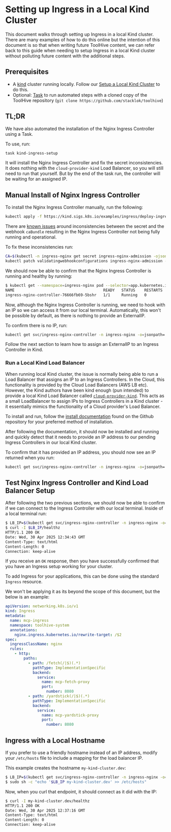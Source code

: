 # Setting up Ingress in a Local Kind Cluster

This document walks through setting up Ingress in a local Kind cluster. There are many examples of how to do this online but the intention of this document is so that when writing future ToolHive content, we can refer back to this guide when needing to setup Ingress in a local Kind cluster without polluting future content with the additional steps.

## Prerequisites

- A [kind](https://kind.sigs.k8s.io/) cluster running locally. Follow our [Setup a Local Kind Cluster](./setup-kind-cluster.md) to do this.
- Optional: [Task](https://taskfile.dev/installation/) to run automated steps with a cloned copy of the ToolHive repository
  (`git clone https://github.com/stacklok/toolhive`)

## TL;DR

We have also automated the installation of the Nginx Ingress Controller using a Task.

To use, run:

```bash
task kind-ingress-setup
```

It will install the Nginx Ingress Controller and fix the secret inconsistencies. It does nothing with the `cloud-provider-kind` Load Balancer, so you will still need to run that yourself. But by the end of the task run, the controller will be waiting for an assigned IP.

## Manual Install of Nginx Ingress Controller

To install the Nginx Ingress Controller manually, run the following:

```bash
kubectl apply -f https://kind.sigs.k8s.io/examples/ingress/deploy-ingress-nginx.yaml
```

There are [known issues](https://github.com/kubernetes/ingress-nginx/issues/5968#issuecomment-849772666) around inconsistencies between the secret and the webhook `caBundle` resulting in the Nginx Ingress Controller not being fully running and operational.

To fix these inconsistencies run:

```bash
CA=$(kubectl -n ingress-nginx get secret ingress-nginx-admission -ojsonpath='{.data.ca}')
kubectl patch validatingwebhookconfigurations ingress-nginx-admission --type='json' --patch='[{"op":"add","path":"/webhooks/0/clientConfig/caBundle","value":"'$CA'"}]'
```

We should now be able to confirm that the Nginx Ingress Controller is running and healthy by running:

```bash
$ kubectl get --namespace=ingress-nginx pod --selector=app.kubernetes.io/instance=ingress-nginx,app.kubernetes.io/component=controller
NAME                                       READY   STATUS    RESTARTS   AGE
ingress-nginx-controller-76666fb69-5bshr   1/1     Running   0          2m41s
```

Now, although the Nginx Ingress Controller is running, we need to hook with an IP so we can access it from our local terminal. Automatically, this won't be possible by default, as there is nothing to provide an ExternalIP.

To confirm there is no IP, run:

```bash
kubectl get svc/ingress-nginx-controller -n ingress-nginx -o=jsonpath='{.status.loadBalancer.ingress[0].ip}'
```

Follow the next section to learn how to assign an ExternalIP to an Ingress Controller in Kind.

### Run a Local Kind Load Balancer

When running local Kind cluster, the issue is normally being able to run a Load Balancer that assigns an IP to an Ingress Controllers. In the Cloud, this functionality is provided by the Cloud Load Balancers (AWS LB etc). However, the Kind authors have been kind enough (pun intended) to provide a local Kind Load Balancer called [`cloud-provider-kind`](https://github.com/kubernetes-sigs/cloud-provider-kind). This acts as a small LoadBalancer to assign IPs to Ingress Controllers in a Kind cluster - it essentially mimics the functionality of a Cloud provider's Load Balancer.

To install and run, follow the [install documentation](https://github.com/kubernetes-sigs/cloud-provider-kind?tab=readme-ov-file#install) found on the Github repository for your preferred method of installation.

After following the documentation, it should now be installed and running and quickly detect that it needs to provide an IP address to our pending Ingress Controllers in our local Kind cluster.

To confirm that it has provided an IP address, you should now see an IP returned when you run:

```bash
kubectl get svc/ingress-nginx-controller -n ingress-nginx -o=jsonpath='{.status.loadBalancer.ingress[0].ip}'
```

## Test Nginx Ingress Controller and Kind Load Balancer Setup

After following the two previous sections, we should now be able to confirm if we can connect to the Ingress Controller with our local terminal. Inside of a local terminal run:

```bash
$ LB_IP=$(kubectl get svc/ingress-nginx-controller -n ingress-nginx -o=jsonpath='{.status.loadBalancer.ingress[0].ip}')
$ curl -I $LB_IP/healthz
HTTP/1.1 200 OK
Date: Wed, 30 Apr 2025 12:34:43 GMT
Content-Type: text/html
Content-Length: 0
Connection: keep-alive
```

If you receive an `OK` response, then you have successfully confirmed that you have an Ingress setup working for your cluster. 

To add Ingress for your applications, this can be done using the standard `Ingress` resource.

We won't be applying it as its beyond the scope of this document, but the below is an example:

```yaml
apiVersion: networking.k8s.io/v1
kind: Ingress
metadata:
  name: mcp-ingress
  namespace: toolhive-system
  annotations:
    nginx.ingress.kubernetes.io/rewrite-target: /$2
spec:
  ingressClassName: nginx
  rules:
    - http:
        paths:
          - path: /fetch(/|$)(.*)
            pathType: ImplementationSpecific
            backend:
              service:
                name: mcp-fetch-proxy
                port:
                  number: 8080
          - path: /yardstick(/|$)(.*)
            pathType: ImplementationSpecific
            backend:
              service:
                name: mcp-yardstick-proxy
                port:
                  number: 8080
```

## Ingress with a Local Hostname

If you prefer to use a friendly hostname instead of an IP address, modify your `/etc/hosts` file to include a mapping for the load balancer IP.

This example creates the hostname `my-kind-cluster.dev`:

```bash
$ LB_IP=$(kubectl get svc/ingress-nginx-controller -n ingress-nginx -o=jsonpath='{.status.loadBalancer.ingress[0].ip}')
$ sudo sh -c "echo '$LB_IP my-kind-cluster.dev' >> /etc/hosts"
```

Now, when you curl that endpoint, it should connect as it did with the IP:

```bash
$ curl -I my-kind-cluster.dev/healthz
HTTP/1.1 200 OK
Date: Wed, 30 Apr 2025 12:37:16 GMT
Content-Type: text/html
Content-Length: 0
Connection: keep-alive
```
